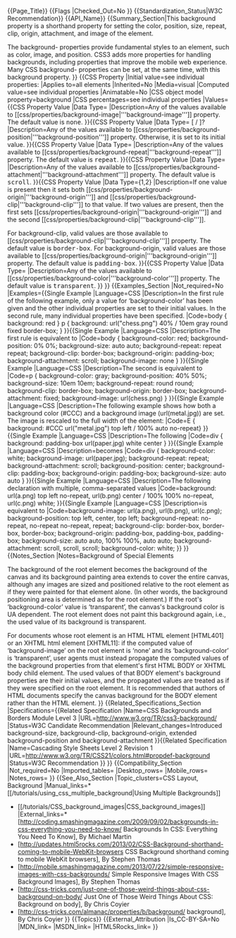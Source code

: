 {{Page_Title}}
{{Flags
|Checked_Out=No
}}
{{Standardization_Status|W3C Recommendation}}
{{API_Name}}
{{Summary_Section|This background property is a shorthand property for setting the color, position, size, repeat, clip, origin, attachment, and image of the element.

The background- properties provide fundamental styles to an element, such as color, image, and position. CSS3 adds more properties for handling backgrounds, including properties that improve the mobile web experience. Many CSS background- properties can be set, at the same time, with this background property.
}}
{{CSS Property
|Initial value=see individual properties:
|Applies to=all elements
|Inherited=No
|Media=visual
|Computed value=see individual properties
|Animatable=No
|CSS object model property=background
|CSS percentages=see individual properties
|Values={{CSS Property Value
|Data Type=<bg-image>
|Description=Any of the values available to [[css/properties/background-image|'''background-image''']] property. The default value is <tt>none</tt>.
}}{{CSS Property Value
|Data Type=<position> [ / <bg-size> ]?
|Description=Any of the values available to [[css/properties/background-position|'''background-position''']] property. Otherwise, it is set to its initial value.
}}{{CSS Property Value
|Data Type=<repeat-style>
|Description=Any of the values available to [[css/properties/background-repeat|'''background-repeat''']] property. The default value is <tt>repeat</tt>.
}}{{CSS Property Value
|Data Type=<attachment>
|Description=Any of the values available to [[css/properties/background-attachment|'''background-attachment''']] property. The default value is <tt>scroll</tt>.
}}{{CSS Property Value
|Data Type=<box>&#123;1,2&#125;
|Description=If one <box> value is present then it sets both [[css/properties/background-origin|'''background-origin''']] and [[css/properties/background-clip|'''background-clip''']] to that value. If two values are present, then the first sets [[css/properties/background-origin|'''background-origin''']] and the second [[css/properties/background-clip|'''background-clip''']].

For background-clip, valid values are those available to [[css/properties/background-clip|'''background-clip''']] property. The default value is <tt>border-box</tt>.
For background-origin, valid values are those  available to [[css/properties/background-origin|'''background-origin''']] property. The default value is <tt>padding-box</tt>.
}}{{CSS Property Value
|Data Type=<color>
|Description=Any of the values available to [[css/properties/background-color|'''background-color''']] property. The default value is <tt>transparent</tt>.
}}
}}
{{Examples_Section
|Not_required=No
|Examples={{Single Example
|Language=CSS
|Description=In the first rule of the following example, only a value for ‘background-color’ has been given and the other individual properties are set to their initial values. In the second rule, many individual properties have been specified.
|Code=body { background: red }
p { background: url("chess.png") 40% / 10em gray
       round fixed border-box; }
}}{{Single Example
|Language=CSS
|Description=The first rule is equivalent to
|Code=body {
    background-color: red;
    background-position: 0% 0%;
    background-size: auto auto;
    background-repeat: repeat repeat;
    background-clip: border-box;
    background-origin: padding-box;
    background-attachment: scroll;
    background-image: none }
}}{{Single Example
|Language=CSS
|Description=The second is equivalent to
|Code=p {
    background-color: gray;
    background-position: 40% 50%;
    background-size: 10em 10em;
    background-repeat: round round;
    background-clip: border-box;
    background-origin: border-box;
    background-attachment: fixed;
    background-image: url(chess.png) }
}}{{Single Example
|Language=CSS
|Description=The following example shows how both a background color (#CCC) and a background image (url(metal.jpg)) are set. The image is rescaled to the full width of the element:
|Code=E { background: #CCC url("metal.jpg") top left / 100% auto no-repeat}
}}{{Single Example
|Language=CSS
|Description=The following
|Code=div { background: padding-box url(paper.jpg) white center }
}}{{Single Example
|Language=CSS
|Description=becomes
|Code=div {
    background-color: white;
    background-image: url(paper.jpg);
    background-repeat: repeat;
    background-attachment: scroll;
    background-position: center;
    background-clip: padding-box;
    background-origin: padding-box;
    background-size: auto auto }
}}{{Single Example
|Language=CSS
|Description=The following declaration with multiple, comma-separated values
|Code=background: url(a.png) top left no-repeat,
            url(b.png) center / 100% 100% no-repeat,
            url(c.png) white;
}}{{Single Example
|Language=CSS
|Description=is equivalent to
|Code=background-image:      url(a.png),  url(b.png),          url(c.png);
background-position:   top left,    center,              top left;
background-repeat:     no-repeat,   no-repeat no-repeat, repeat;
background-clip:       border-box,  border-box,          border-box;
background-origin:     padding-box, padding-box,         padding-box;
background-size:       auto auto,   100% 100%,           auto auto;
background-attachment: scroll,      scroll,              scroll;
background-color:      white;
}}
}}
{{Notes_Section
|Notes=Background of Special Elements

The background of the root element becomes the background of the canvas and its background painting area extends to cover the entire canvas, although any images are sized and positioned relative to the root element as if they were painted for that element alone. (In other words, the background positioning area is determined as for the root element.) If the root's ‘background-color’ value is ‘transparent’, the canvas's background color is UA dependent. The root element does not paint this background again, i.e., the used value of its background is transparent.

For documents whose root element is an HTML HTML element [HTML401] or an XHTML html element [XHTML11]: if the computed value of ‘background-image’ on the root element is ‘none’ and its ‘background-color’ is ‘transparent’, user agents must instead propagate the computed values of the background properties from that element's first HTML BODY or XHTML body child element. The used values of that BODY element's background properties are their initial values, and the propagated values are treated as if they were specified on the root element. It is recommended that authors of HTML documents specify the canvas background for the BODY element rather than the HTML element.
}}
{{Related_Specifications_Section
|Specifications={{Related Specification
|Name=CSS Backgrounds and Borders Module Level 3
|URL=http://www.w3.org/TR/css3-background/
|Status=W3C Candidate Recommendation
|Relevant_changes=Introduced background-size, background-clip, background-origin, extended background-position and background-attachment
}}{{Related Specification
|Name=Cascading Style Sheets Level 2 Revision 1
|URL=http://www.w3.org/TR/CSS21/colors.html#propdef-background
|Status=W3C Recommendation
}}
}}
{{Compatibility_Section
|Not_required=No
|Imported_tables=
|Desktop_rows=
|Mobile_rows=
|Notes_rows=
}}
{{See_Also_Section
|Topic_clusters=CSS Layout, Background
|Manual_links=* [[/tutorials/using_css_multiple_background|Using Multiple Backgrounds]]
* [[/tutorials/CSS_background_images|CSS_background_images]]
|External_links=* [http://coding.smashingmagazine.com/2009/09/02/backgrounds-in-css-everything-you-need-to-know/ Backgrounds In CSS: Everything You Need To Know], By Michael Martin
* [http://updates.html5rocks.com/2013/02/CSS-Background-shorthand-coming-to-mobile-WebKit-browsers CSS Background shorthand coming to mobile WebKit browsers], By Stephen Thomas
* [http://mobile.smashingmagazine.com/2013/07/22/simple-responsive-images-with-css-backgrounds/ Simple Responsive Images With CSS Background Images], By Stephen Thomas
* [http://css-tricks.com/just-one-of-those-weird-things-about-css-background-on-body/ Just One of Those Weird Things About CSS: Background on body], By Chris Coyier
* [http://css-tricks.com/almanac/properties/b/background/ background], By Chris Coyier
}}
{{Topics}}
{{External_Attribution
|Is_CC-BY-SA=No
|MDN_link=
|MSDN_link=
|HTML5Rocks_link=
}}